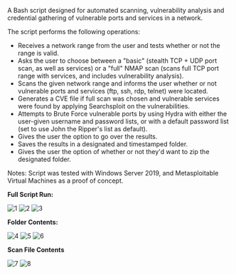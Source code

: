 A Bash script designed for automated scanning, vulnerability analysis and credential gathering of vulnerable ports and services in a network.

The script performs the following operations:
- Receives a network range from the user and tests whether or not the range is valid.
- Asks the user to choose between a "basic" (stealth TCP + UDP port scan, as well as services) or a "full" NMAP scan (scans full TCP port range with services, and includes vulnerability analysis).
- Scans the given network range and informs the user whether or not vulnerable ports and services (ftp, ssh, rdp, telnet) were located.
- Generates a CVE file if full scan was chosen and vulnerable services were found by applying Searchsploit on the vulnerabilities.
- Attempts to Brute Force vulnerable ports by using Hydra with either the user-given username and password lists, or with a default password list (set to use John the Ripper's list as default).
- Gives the user the option to go over the results.
- Saves the results in a designated and timestamped folder.
- Gives the user the option of whether or not they'd want to zip the designated folder. 


Notes:
Script was tested with Windows Server 2019, and Metasploitable Virtual Machines as a proof of concept.

<b>Full Script Run:</b>

![1](https://github.com/user-attachments/assets/a96ebead-b726-4cd7-bb0c-d870acd2637c)
![2](https://github.com/user-attachments/assets/b01dbf19-3423-4444-9f36-12140eba0418)
![3](https://github.com/user-attachments/assets/bed8c68a-5d1e-4c46-a252-35d1dfd4875e)

<b>Folder Contents:</b>

![4](https://github.com/user-attachments/assets/b3c745ff-0809-4762-821f-dc04d5539cb1)
![5](https://github.com/user-attachments/assets/54f26ded-2c04-470f-8b0d-e7ac80cfc0ab)
![6](https://github.com/user-attachments/assets/56b29f1c-6503-4553-8e1d-4bf7feaa39cd)

<b>Scan File Contents</b>

![7](https://github.com/user-attachments/assets/2f102224-d27e-4bc0-9740-ed1a96a539a2)
![8](https://github.com/user-attachments/assets/350cfffd-5069-4d43-8d7e-46239d1ac41f)
